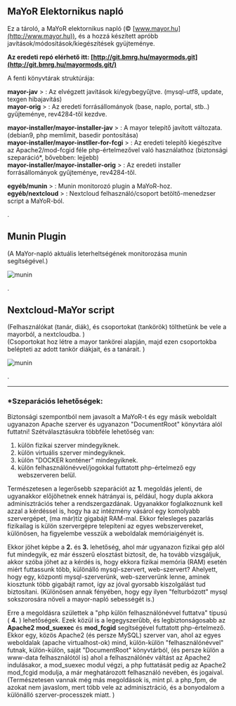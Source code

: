 ## MaYoR Elektornikus napló    

Ez a tároló, a MaYoR elektornikus napló (© [www.mayor.hu](http://www.mayor.hu)), és a hozzá készített apróbb javítások/módosítások/kiegészítések gyüjteménye.  

**Az eredeti repó elérhető itt: [http://git.bmrg.hu/mayormods.git](http://git.bmrg.hu/mayormods.git/)**   


A fenti könyvtárak struktúrája:


**mayor-jav**   >               :       Az elvégzett javítások ki/egybegyűjtve. (mysql-utf8, update, texgen hibajavítás)  
**mayor-orig**  >               :       Az eredeti forrásállományok (base, naplo, portal, stb..) gyűjteménye, rev4284-től kezdve.

**mayor-installer/mayor-installer-jav**  >    : A mayor telepítő javított változata. (debian9, php memlimit, basedir pontosítása)  
**mayor-installer/mayor-instller-for-fcgi** > : Az eredeti telepítő kiegészítve az Apache2/mod-fcgid féle php-értelmezővel való használathoz (biztonsági szeparáció*, bővebben: lejjebb)   
**mayor-installer/mayor-installer-orig** >    : Az eredeti installer forrásállományok gyűjteménye, rev4284-től.  

**egyéb/munin**         >       :       Munin monitorozó plugin a  MaYoR-hoz.  
**egyéb/nextcloud**     >       :       Nextcloud felhasználó/csoport betöltő-menedzser script a MaYoR-ból.  


.


## Munin Plugin

(A MaYor-napló aktuális leterheltségének monitorozása munin segítségével.)

![munin](http://git.bmrg.hu/mayormods.git/pict/mayor_munin-day.png)

.



## Nextcloud-MaYor script

(Felhasználókat (tanár, diák), és csoportokat (tankörök) tölthetünk be vele a mayorból, a nextcloudba. )  
(Csoportokat hoz létre a mayor tankörei alapján, majd ezen csoportokba belépteti az adott tankör diákjait, és a tanárait. )

![munin](http://git.bmrg.hu/mayormods.git/pict/nextcloud.png)

.

---------------------------------------------------------------------

### *Szeparációs lehetőségek:

Biztonsági szempontból nem javasolt a MaYoR-t és egy másik weboldalt ugyanazon Apache szerver és ugyanazon "DocumentRoot" könyvtára alól futtatni!
Szétválasztásukra többféle lehetőség van:
1. külön fizikai szerver mindegyiknek.
2. külön virtuális szerver mindegyiknek.
3. külön "DOCKER konténer" mindegyiknek.
4. külön felhasználónévvel/jogokkal futtatott php-értelmező egy webszerveren belül.

Természetesen a legerősebb szeparációt az **1.** megoldás jelenti, de ugyanakkor előjöhetnek ennek hátrányai is, például, hogy dupla akkora adminisztrációs teher a rendszergazdának. Ugyanakkor foglalkoznunk kell azzal a kérdéssel is, hogy ha az intézmény vásárol egy komolyabb szervergépet, (ma már)tíz gigabájt RAM-mal.  Ekkor felesleges pazarlás fizikailag is külön szervergépre telepíteni az egyes webszervereket, különösen, ha figyelembe vesszük a weboldalak memóriaigényét is.


Ekkor jöhet képbe a **2.** és **3.** lehetőség, ahol már ugyanazon fizikai gép alól fut mindegyik, ez már ésszerű elosztást biztosít, de, ha tovább vizsgáljuk, akkor szóba jöhet az a kérdés is, hogy ekkora fizikai memória (RAM) esetén miért futtassunk több, különálló mysql-szervert, web-szervert? Ahelyett, hogy egy, központi mysql-szerverünk, web-szerverünk lenne, aminek kiosztunk több gigabájt ramot, így az jóval gyorsabb kiszolgálást tud biztosítani.
(Különösen annak fényében, hogy egy ilyen "felturbózott" mysql sokszorosára növeli a mayor-napló sebességét is.)

Erre a megoldásra születtek a "php külön felhasználónévvel futtatva" típusú ( **4.** ) lehetőségek.
Ezek közül is a legegyszerűbb, és legbiztonságosabb az **Apache2**  **mod_suexec** és **mod_fcgid** segítségével futtatott php-értelmező.
Ekkor egy, közös Apache2 (és persze MySQL) szerver van, ahol az egyes weboldalak (apache virtualhost-ok) mind, külön-külön "felhasználónévvel" futnak, külön-külön, saját "DocumentRoot" könyvtárból, (és persze külön a www-data felhasználótól is) ahol a felhasználónév váltást az Apache2 indulásakor, a mod_suexec modul végzi, a php futtatását pedig az Apache2 mod_fcgid modulja, a már meghatározott felhasználó nevében, és jogaival.
(Természetesen vannak még más megoldások is, mint pl. a php_fpm, de azokat nem javaslom, mert több vele az adminisztráció, és a bonyodalom a különálló szerver-processzek miatt. )
